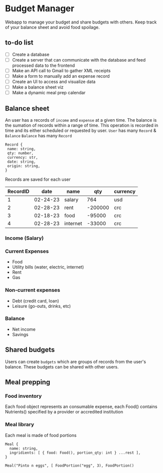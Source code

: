 # Budget Manager
Webapp to manage your budget and share budgets with others. Keep track of your balance sheet and avoid food spoilage.

## to-do list
- [ ] Create a database
- [ ] Create a server that can communicate with the database and feed processed data to the frontend
- [ ] Make an API call to Gmail to gather XML receipts
- [ ] Make a form to manually add an expense record
- [ ] Create an UI to access and visualize data
- [ ] Make a balance sheet viz
- [ ] Make a dynamic meal prep calendar 

## Balance sheet
An user has a records of `income` and `expense` at a given time.
The balance is the sumation of records within a range of time. This operation is recorded in time and its either scheduled or requested by user. 
`User` has many `Record` & `Balance`
`Balance` has many `Record`

```
Record {
 name: string,
 qty: number,
 currency: str,
 date: string,
 origin: string,
}
```

Records are saved for each user

| RecordID | date     | name     | qty     | currency |
|----------|----------|----------|---------|----------|
| 1        | 02-24-23 | salary   | 764     | usd      |
| 2        | 02-28-23 | rent     | -200000 | crc      |
| 3        | 02-18-23 | food     | -95000  | crc      |
| 4        | 02-28-23 | internet | -33000  | crc      |

### Income (Salary)
### Current Expenses
 - Food
 - Utility bills (water, electric, internet)
 - Rent
 - Gas
### Non-current expenses
 - Debt (credit card, loan)
 - Leisure (go-outs, drinks, etc)
### Balance
 - Net income
 - Savings

## Shared budgets
Users can create `budgets` which are groups of records from the user's balance. These budgets can be shared with other users.
 
## Meal prepping
 
### Food inventory
Each food object represents an consumable expense, each Food() contains Nutrients() specified by a provider or accredited institution
 
### Meal library
Each meal is made of food portions

```
Meal { 
  name: string,
  ingridients: [ { food: Food(), portion_qty: int } ...rest ],
}

Meal("Pinto n eggs", [ FoodPortion("egg", 3), FoodPortion()
```
 
 
